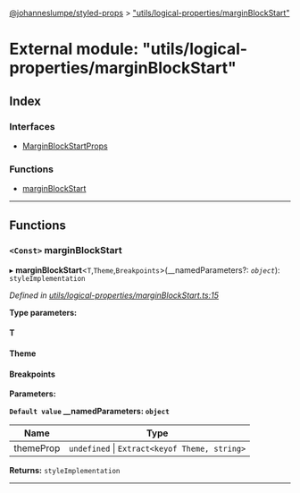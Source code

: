 [@johanneslumpe/styled-props](../README.md) > ["utils/logical-properties/marginBlockStart"](../modules/_utils_logical_properties_marginblockstart_.md)

# External module: "utils/logical-properties/marginBlockStart"

## Index

### Interfaces

* [MarginBlockStartProps](../interfaces/_utils_logical_properties_marginblockstart_.marginblockstartprops.md)

### Functions

* [marginBlockStart](_utils_logical_properties_marginblockstart_.md#marginblockstart)

---

## Functions

<a id="marginblockstart"></a>

### `<Const>` marginBlockStart

▸ **marginBlockStart**<`T`,`Theme`,`Breakpoints`>(__namedParameters?: *`object`*): `styleImplementation`

*Defined in [utils/logical-properties/marginBlockStart.ts:15](https://github.com/johanneslumpe/styled-props/blob/8e709f1/src/utils/logical-properties/marginBlockStart.ts#L15)*

**Type parameters:**

#### T 
#### Theme 
#### Breakpoints 
**Parameters:**

**`Default value` __namedParameters: `object`**

| Name | Type |
| ------ | ------ |
| themeProp | `undefined` \| `Extract<keyof Theme, string>` |

**Returns:** `styleImplementation`

___

